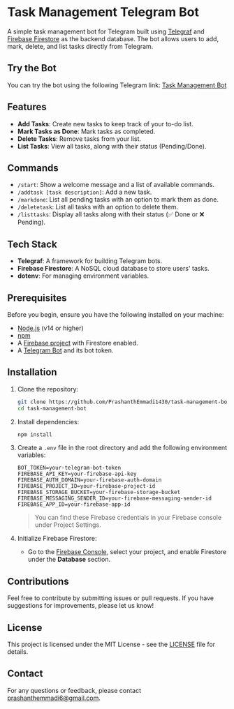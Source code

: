 
# Task Management Telegram Bot

A simple task management bot for Telegram built using [Telegraf](https://telegraf.js.org/) and [Firebase Firestore](https://firebase.google.com/docs/firestore) as the backend database. The bot allows users to add, mark, delete, and list tasks directly from Telegram.

## Try the Bot

You can try the bot using the following Telegram link: [Task Management Bot](https://t.me/TaskifyMasterbot)

## Features

- **Add Tasks**: Create new tasks to keep track of your to-do list.
- **Mark Tasks as Done**: Mark tasks as completed.
- **Delete Tasks**: Remove tasks from your list.
- **List Tasks**: View all tasks, along with their status (Pending/Done).

## Commands

- `/start`: Show a welcome message and a list of available commands.
- `/addtask [task description]`: Add a new task.
- `/markdone`: List all pending tasks with an option to mark them as done.
- `/deletetask`: List all tasks with an option to delete them.
- `/listtasks`: Display all tasks along with their status (✅ Done or ❌ Pending).

## Tech Stack

- **Telegraf**: A framework for building Telegram bots.
- **Firebase Firestore**: A NoSQL cloud database to store users' tasks.
- **dotenv**: For managing environment variables.

## Prerequisites

Before you begin, ensure you have the following installed on your machine:

- [Node.js](https://nodejs.org/en/download/) (v14 or higher)
- [npm](https://www.npmjs.com/get-npm)
- A [Firebase project](https://firebase.google.com/) with Firestore enabled.
- A [Telegram Bot](https://core.telegram.org/bots#3-how-do-i-create-a-bot) and its bot token.

## Installation

1. Clone the repository:

   ```bash
   git clone https://github.com/PrashanthEmmadi1430/task-management-bot.git
   cd task-management-bot
   ```

2. Install dependencies:

   ```bash
   npm install
   ```

3. Create a `.env` file in the root directory and add the following environment variables:

   ```plaintext
   BOT_TOKEN=your-telegram-bot-token
   FIREBASE_API_KEY=your-firebase-api-key
   FIREBASE_AUTH_DOMAIN=your-firebase-auth-domain
   FIREBASE_PROJECT_ID=your-firebase-project-id
   FIREBASE_STORAGE_BUCKET=your-firebase-storage-bucket
   FIREBASE_MESSAGING_SENDER_ID=your-firebase-messaging-sender-id
   FIREBASE_APP_ID=your-firebase-app-id
   ```

   > You can find these Firebase credentials in your Firebase console under Project Settings.

4. Initialize Firebase Firestore:

   - Go to the [Firebase Console](https://console.firebase.google.com/), select your project, and enable Firestore under the **Database** section.
## Contributions

Feel free to contribute by submitting issues or pull requests. If you have suggestions for improvements, please let us know!

## License

This project is licensed under the MIT License - see the [LICENSE](LICENSE) file for details.

## Contact

For any questions or feedback, please contact [prashanthemmadi6@gmail.com](prashanthemmadi6@gmail.com).

